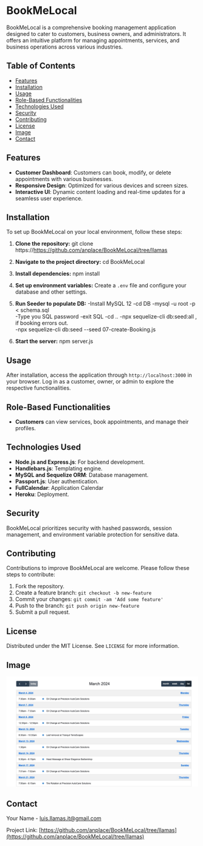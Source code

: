 

# BookMeLocal

BookMeLocal is a comprehensive booking management application designed to cater to customers, business owners, and administrators. It offers an intuitive platform for managing appointments, services, and business operations across various industries.

## Table of Contents

- [Features](#features)
- [Installation](#installation)
- [Usage](#usage)
- [Role-Based Functionalities](#role-based-functionalities)
- [Technologies Used](#technologies-used)
- [Security](#security)
- [Contributing](#contributing)
- [License](#license)
- [Image](#Image)
- [Contact](#contact)

## Features

- **Customer Dashboard**: Customers can book, modify, or delete appointments with various businesses.
- **Responsive Design**: Optimized for various devices and screen sizes.
- **Interactive UI**: Dynamic content loading and real-time updates for a seamless user experience.

## Installation

To set up BookMeLocal on your local environment, follow these steps:

1. **Clone the repository:**
   git clone https://https://github.com/anplace/BookMeLocal/tree/llamas

2. **Navigate to the project directory:**
   cd BookMeLocal

3. **Install dependencies:**
   npm install

4. **Set up environment variables:**
   Create a `.env` file and configure your database and other settings.

5. **Run Seeder to populate DB:**
    -Install MySQL 12
    -cd DB
    -mysql -u root -p < schema.sql  
    -Type you SQL password
    -exit SQL
    -cd ..
    -npx sequelize-cli db:seed:all  , if booking errors out.  
    -npx sequelize-cli db:seed --seed 07-create-Booking.js

6. **Start the server:**
   npm server.js

## Usage

After installation, access the application through `http://localhost:3000` in your browser. Log in as a customer, owner, or admin to explore the respective functionalities.

## Role-Based Functionalities

- **Customers** can view services, book appointments, and manage their profiles.


## Technologies Used

- **Node.js and Express.js**: For backend development.
- **Handlebars.js**: Templating engine.
- **MySQL and Sequelize ORM**: Database management.
- **Passport.js**: User authentication.
- **FullCalendar**: Application Calendar
- **Heroku**: Deployment.

## Security

BookMeLocal prioritizes security with hashed passwords, session management, and environment variable protection for sensitive data.

## Contributing

Contributions to improve BookMeLocal are welcome. Please follow these steps to contribute:

1. Fork the repository.
2. Create a feature branch: `git checkout -b new-feature`
3. Commit your changes: `git commit -am 'Add some feature'`
4. Push to the branch: `git push origin new-feature`
5. Submit a pull request.

## License

Distributed under the MIT License. See `LICENSE` for more information.


## Image
![BookMeLocal](/sample.png)


## Contact

Your Name - luis.llamas.it@gmail.com

Project Link: [https://github.com/anplace/BookMeLocal/tree/llamas](https://github.com/anplace/BookMeLocal/tree/llamas)


